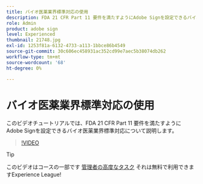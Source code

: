 ```yaml
---
title: バイオ医薬業界標準対応の使用
description: FDA 21 CFR Part 11 要件を満たすようにAdobe Signを設定できるバイオ医薬業界標準対応について説明します
role: Admin
product: adobe sign
level: Experienced
thumbnail: 21748.jpg
exl-id: 1253f81a-6132-4733-a113-1bbce86b4549
source-git-commit: 30c606ec458931ac352cd99e7aec5b38074db262
workflow-type: tm+mt
source-wordcount: '68'
ht-degree: 0%

---
```


# バイオ医薬業界標準対応の使用

このビデオチュートリアルでは、FDA 21 CFR Part 11 要件を満たすようにAdobe Signを設定できるバイオ医薬業界標準対応について説明します。

>[!VIDEO](https://video.tv.adobe.com/v/21748?hidetitle=true)

>[!TIP]
>
>このビデオはコースの一部です [管理者の高度なタスク](https://experienceleague.adobe.com/?recommended=Sign-A-1-2020.1) それは無料で利用できますExperience League!
